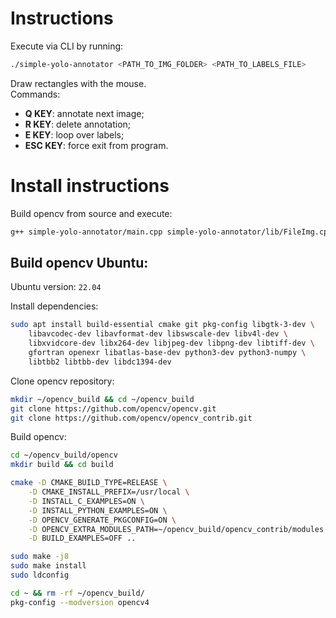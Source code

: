 # Instructions

Execute via CLI by running:
```bash
./simple-yolo-annotator <PATH_TO_IMG_FOLDER> <PATH_TO_LABELS_FILE>
```

Draw rectangles with the mouse.  
Commands:
* __Q KEY__: annotate next image;
* __R KEY__: delete annotation;
* __E KEY__: loop over labels;
* __ESC KEY__: force exit from program.

# Install instructions

Build opencv from source and execute:  
```bash
g++ simple-yolo-annotator/main.cpp simple-yolo-annotator/lib/FileImg.cpp simple-yolo-annotator/lib/helpers.cpp -o Build/Ubuntu/simple-yolo-annotator -std=c++17 `pkg-config --cflags --libs opencv4`
```

## Build opencv Ubuntu:
Ubuntu version: `22.04`  

Install dependencies:  
```bash
sudo apt install build-essential cmake git pkg-config libgtk-3-dev \
    libavcodec-dev libavformat-dev libswscale-dev libv4l-dev \
    libxvidcore-dev libx264-dev libjpeg-dev libpng-dev libtiff-dev \
    gfortran openexr libatlas-base-dev python3-dev python3-numpy \
    libtbb2 libtbb-dev libdc1394-dev
```
Clone opencv repository:  
```bash
mkdir ~/opencv_build && cd ~/opencv_build
git clone https://github.com/opencv/opencv.git
git clone https://github.com/opencv/opencv_contrib.git
```
Build opencv:  
```bash
cd ~/opencv_build/opencv
mkdir build && cd build

cmake -D CMAKE_BUILD_TYPE=RELEASE \
    -D CMAKE_INSTALL_PREFIX=/usr/local \
    -D INSTALL_C_EXAMPLES=ON \
    -D INSTALL_PYTHON_EXAMPLES=ON \
    -D OPENCV_GENERATE_PKGCONFIG=ON \
    -D OPENCV_EXTRA_MODULES_PATH=~/opencv_build/opencv_contrib/modules \
    -D BUILD_EXAMPLES=OFF ..

sudo make -j8
sudo make install
sudo ldconfig

cd ~ && rm -rf ~/opencv_build/
pkg-config --modversion opencv4
```

